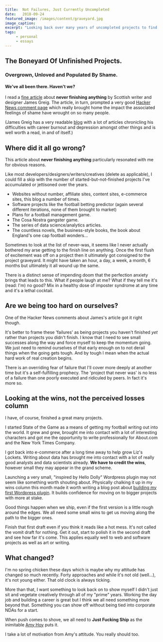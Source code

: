 ```yaml
---
title:  Not Failures, Just Currently Uncompleted
date:   2018-09-24
featured_image: /images/content/graveyard.jpg
image_caption: 
excerpt: "Looking back over many years of uncompleted projects to find the successes instead of perceived failures."
tags: 
     - personal
     - essays
---
```

## The Boneyard Of Unfinished Projects.

### Overgrown, Unloved and Populated By Shame.

#### We've all been there. Haven't we?

I read a [fine article](https://greig.cc/i-never-finish-anyth/) about **never finishing anything** by Scottish writer and designer James Greig. The article, in turn, prompted a very good [Hacker News comment page](https://news.ycombinator.com/item?id=7075537) which really brought home the impact the associated feelings of shame have wrought on so many people.

(James Greig has a very readable [blog](https://www.greig.cc) with a lot of articles chronicling his difficulties with career burnout and depression amongst other things and is well worth a read, in and of itself.)

## Where did it all go wrong?

This article about **never finishing anything** particularly resonated with me for obvious reasons.

Like most developers/designers/writers/creatives (delete as applicable), I could fill a skip with the number of started-but-not-finished projects I've accumulated or jettisoned over the years.

- Websites without number, affiliate sites, content sites, e-commerce sites, this blog a number of times.
- Software projects like the football betting predictor (again several different iterations, none of them brought to market)
- Plans for a football management game.
- The Cosa Nostra gangster game.
- The series of data science/analytics articles.
- The countless novels, the business-style books, the book about England's one cap football wonders...

Sometimes to look at the list of never-was, it seems like I never actually bothered my arse getting to the finish line on anything. Once the first flush of excitement was off on a project then it ultimately got consigned to the project graveyard. It might have taken an hour, a day, a week, a month, 6 months but ultimately it all wound up the same.

There is a distinct sense of impending doom that the perfection anxiety brings that leads to this. What if people laugh at me? What if they tell me it's (read: I'm) no good? Mix in a healthy dose of imposter syndrome at any time and it's a lethal cocktail.

## Are we being too hard on ourselves?

One of the Hacker News comments about James's article got it right though.

It's better to frame these 'failures' as being projects you haven't finished *yet* rather than projects you didn't finish. I know that I need to see small successes along the way and force myself to keep the momentum going. We just need to remind ourselves of that early enough on to not derail things when the going gets tough. And by tough I mean when the actual hard work of real creation begins.

There is an overriding fear of failure that I'll cover more deeply at another time but it's a self-fulfilling prophecy. The 'project that never was' is no less of a failure than one poorly executed and ridiculed by peers. In fact it's more so.

## Looking at the wins, not the perceived losses column

I have, of course, finished a great many projects.

I started State of the Game as a means of getting my football writing out into the world. It grew and grew, brought me into contact with a lot of interesting characters and got me the opportunity to write professionally for About.com and the New York Times Company.

I got back into e-commerce after a long time away to help grow Liz's Lockets. Writing about data has brought me into contact with a lot of really good analysts and data scientists already. **We have to credit the wins**, however small they may appear in the grand scheme.

Launching a very small, "inspired by Hello Dolly" Wordpress plugin may not seem like something worth shouting about. Physically chalking it up in my wins column this month made it worth writing a blog post about [building my first Wordpress plugin](https://alanhylands.com/building-my-first-wordpress-plugin/). It builds confidence for moving on to bigger projects with more at stake.

Good things happen when we ship, even if the first version is a little rough around the edges. We all need some small wins to get us moving along the path to the bigger ones.

Finish that first draft even if you think it reads like a hot mess. It's not called the vomit draft for nothing. Get it out, start to polish it in the second draft and see how far it's come. This applies equally well to web and software projects as well as art or writing.

## What changed?

I'm no spring chicken these days which is maybe why my attitude has changed so much recently. Forty approaches and while it's not old (well...), it's not young either. That old clock is always ticking.

More than that, I want something to look back on to show myself I didn't just sit and vegetate creatively through all of my "prime" years. Working the day job and building a career is great but I think we all need something more beyond that. Something you can show off without being tied into corporate NDAs for a start.

When push comes to shove, we all need to **Just Fucking Ship** as the inimitable [Amy Hoy](https://stackingthebricks.com/just-fucking-ship/) puts it.

I take a lot of motivation from Amy's attitude. You really should too.
